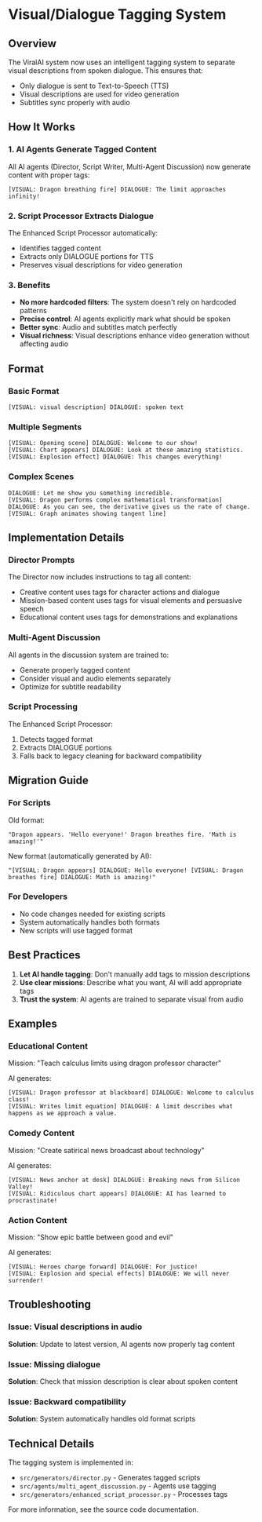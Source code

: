 # Visual/Dialogue Tagging System

## Overview

The ViralAI system now uses an intelligent tagging system to separate visual descriptions from spoken dialogue. This ensures that:
- Only dialogue is sent to Text-to-Speech (TTS)
- Visual descriptions are used for video generation
- Subtitles sync properly with audio

## How It Works

### 1. AI Agents Generate Tagged Content

All AI agents (Director, Script Writer, Multi-Agent Discussion) now generate content with proper tags:

```
[VISUAL: Dragon breathing fire] DIALOGUE: The limit approaches infinity!
```

### 2. Script Processor Extracts Dialogue

The Enhanced Script Processor automatically:
- Identifies tagged content
- Extracts only DIALOGUE portions for TTS
- Preserves visual descriptions for video generation

### 3. Benefits

- **No more hardcoded filters**: The system doesn't rely on hardcoded patterns
- **Precise control**: AI agents explicitly mark what should be spoken
- **Better sync**: Audio and subtitles match perfectly
- **Visual richness**: Visual descriptions enhance video generation without affecting audio

## Format

### Basic Format
```
[VISUAL: visual description] DIALOGUE: spoken text
```

### Multiple Segments
```
[VISUAL: Opening scene] DIALOGUE: Welcome to our show!
[VISUAL: Chart appears] DIALOGUE: Look at these amazing statistics.
[VISUAL: Explosion effect] DIALOGUE: This changes everything!
```

### Complex Scenes
```
DIALOGUE: Let me show you something incredible.
[VISUAL: Dragon performs complex mathematical transformation]
DIALOGUE: As you can see, the derivative gives us the rate of change.
[VISUAL: Graph animates showing tangent line]
```

## Implementation Details

### Director Prompts
The Director now includes instructions to tag all content:
- Creative content uses tags for character actions and dialogue
- Mission-based content uses tags for visual elements and persuasive speech
- Educational content uses tags for demonstrations and explanations

### Multi-Agent Discussion
All agents in the discussion system are trained to:
- Generate properly tagged content
- Consider visual and audio elements separately
- Optimize for subtitle readability

### Script Processing
The Enhanced Script Processor:
1. Detects tagged format
2. Extracts DIALOGUE portions
3. Falls back to legacy cleaning for backward compatibility

## Migration Guide

### For Scripts
Old format:
```
"Dragon appears. 'Hello everyone!' Dragon breathes fire. 'Math is amazing!'"
```

New format (automatically generated by AI):
```
"[VISUAL: Dragon appears] DIALOGUE: Hello everyone! [VISUAL: Dragon breathes fire] DIALOGUE: Math is amazing!"
```

### For Developers
- No code changes needed for existing scripts
- System automatically handles both formats
- New scripts will use tagged format

## Best Practices

1. **Let AI handle tagging**: Don't manually add tags to mission descriptions
2. **Use clear missions**: Describe what you want, AI will add appropriate tags
3. **Trust the system**: AI agents are trained to separate visual from audio

## Examples

### Educational Content
Mission: "Teach calculus limits using dragon professor character"

AI generates:
```
[VISUAL: Dragon professor at blackboard] DIALOGUE: Welcome to calculus class!
[VISUAL: Writes limit equation] DIALOGUE: A limit describes what happens as we approach a value.
```

### Comedy Content
Mission: "Create satirical news broadcast about technology"

AI generates:
```
[VISUAL: News anchor at desk] DIALOGUE: Breaking news from Silicon Valley!
[VISUAL: Ridiculous chart appears] DIALOGUE: AI has learned to procrastinate!
```

### Action Content
Mission: "Show epic battle between good and evil"

AI generates:
```
[VISUAL: Heroes charge forward] DIALOGUE: For justice!
[VISUAL: Explosion and special effects] DIALOGUE: We will never surrender!
```

## Troubleshooting

### Issue: Visual descriptions in audio
**Solution**: Update to latest version, AI agents now properly tag content

### Issue: Missing dialogue
**Solution**: Check that mission description is clear about spoken content

### Issue: Backward compatibility
**Solution**: System automatically handles old format scripts

## Technical Details

The tagging system is implemented in:
- `src/generators/director.py` - Generates tagged scripts
- `src/agents/multi_agent_discussion.py` - Agents use tagging
- `src/generators/enhanced_script_processor.py` - Processes tags

For more information, see the source code documentation.